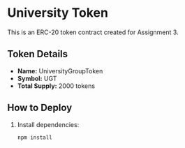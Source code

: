 # University Token

This is an ERC-20 token contract created for Assignment 3.

## Token Details
- **Name:** UniversityGroupToken
- **Symbol:** UGT
- **Total Supply:** 2000 tokens

## How to Deploy
1. Install dependencies:
   ```bash
   npm install
